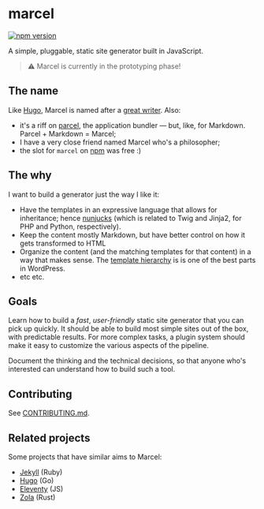 # marcel

<a href="https://www.npmjs.org/package/marcel"><img src="https://img.shields.io/npm/v/marcel.svg?style=flat" alt="npm version"></a>

A simple, pluggable, static site generator built in JavaScript.

> ⚠️ Marcel is currently in the prototyping phase!

## The name

Like [Hugo](https://gohugo.io), Marcel is named after a [great writer](https://en.wikipedia.org/wiki/Marcel_Proust). Also:

-   it's a riff on [parcel](https://parceljs.org/), the application bundler — but, like, for Markdown. Parcel + Markdown = Marcel;
-   I have a very close friend named Marcel who's a philosopher;
-   the slot for `marcel` on [npm](https://npmjs.com/package/marcel) was free :)

## The why

I want to build a generator just the way I like it:

-   Have the templates in an expressive language that allows for inheritance; hence [nunjucks](https://mozilla.github.io/nunjucks/) (which is related to Twig and Jinja2, for PHP and Python, respectively).
-   Keep the content mostly Markdown, but have better control on how it gets transformed to HTML
-   Organize the content (and the matching templates for that content) in a way that makes sense. The [template hierarchy](https://forklor.github.io/wp-template-hierarchy) is is one of the best parts in WordPress.
-   etc etc.

## Goals

Learn how to build a _fast_, _user-friendly_ static site generator that you can pick up quickly. It should be able to build most simple sites out of the box, with predictable results. For more complex tasks, a plugin system should make it easy to customize the various aspects of the pipeline.

Document the thinking and the technical decisions, so that anyone who's interested can understand how to build such a tool.

## Contributing

See [CONTRIBUTING.md](./CONTRIBUTING.md).

## Related projects

Some projects that have similar aims to Marcel:

-   [Jekyll](https://jekyllrb.com/) (Ruby)
-   [Hugo](https://gohugo.io/) (Go)
-   [Eleventy](https://11ty.io) (JS)
-   [Zola](https://getzola.org/) (Rust)
